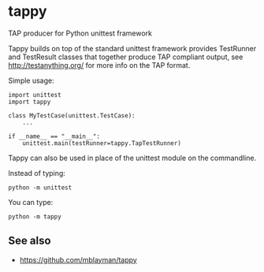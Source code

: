 tappy
=====

TAP producer for Python unittest framework

Tappy builds on top of the standard unittest framework provides
TestRunner and TestResult classes that together produce TAP compliant
output, see http://testanything.org/ for more info on the TAP format. 

Simple usage:

    import unittest
    import tappy

    class MyTestCase(unittest.TestCase):
        ...

    if __name__ == "__main__":
        unittest.main(testRunner=tappy.TapTestRunner)

Tappy can also be used in place of the unittest module on the
commandline.

Instead of typing:

    python -m unittest

You can type:

    python -m tappy

See also
--------
* https://github.com/mblayman/tappy

